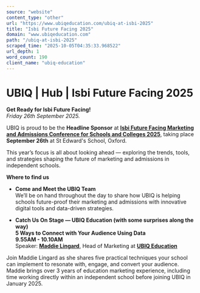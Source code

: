 ```yaml
---
source: "website"
content_type: "other"
url: "https://www.ubiqeducation.com/ubiq-at-isbi-2025"
title: "Isbi Future Facing 2025"
domain: "www.ubiqeducation.com"
path: "/ubiq-at-isbi-2025"
scraped_time: "2025-10-05T04:35:33.968522"
url_depth: 1
word_count: 190
client_name: "ubiq-education"
---
```


# UBIQ | Hub | Isbi Future Facing 2025

**Get Ready for Isbi Future Facing!**  
_Friday 26th September 2025._

UBIQ is proud to be the **Headline Sponsor** at [**Isbi Future Facing Marketing and Admissions Conference for Schools and Colleges 2025**](https://www.isbievents.com/), taking place **September 26th** at St Edward's School, Oxford.

This year’s focus is all about looking ahead — exploring the trends, tools, and strategies shaping the future of marketing and admissions in independent schools.

**Where to find us**

* **Come and Meet the UBIQ Team**  
We’ll be on hand throughout the day to share how UBIQ is helping schools future-proof their marketing and admissions with innovative digital tools and data-driven strategies.

* **Catch Us On Stage — UBIQ Education (with some surprises along the way)**  
**5 Ways to Connect with Your Audience Using Data  
9.55AM - 10.10AM**  
Speaker: [**Maddie Lingard**](https://www.linkedin.com/in/maddielingard/), Head of Marketing at [**UBIQ Education**](https://www.ubiqeducation.com/)

Join Maddie Lingard as she shares five practical techniques your school can implement to resonate with, engage, and convert your audience. Maddie brings over 3 years of education marketing experience, including time working directly within an independent school before joining UBIQ in January 2025.